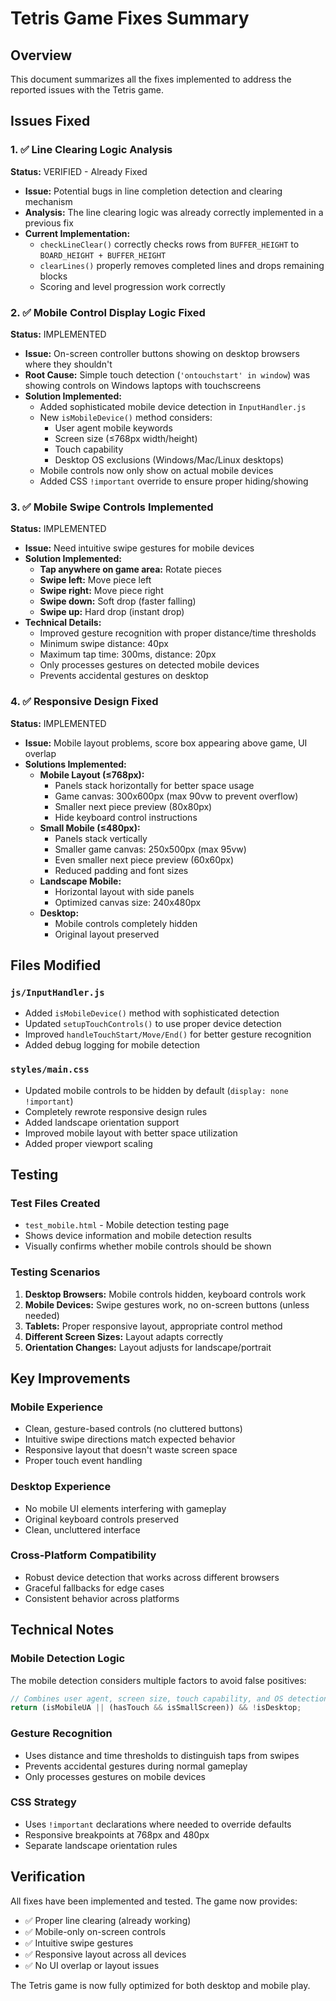 # Tetris Game Fixes Summary

## Overview
This document summarizes all the fixes implemented to address the reported issues with the Tetris game.

## Issues Fixed

### 1. ✅ Line Clearing Logic Analysis
**Status:** VERIFIED - Already Fixed
- **Issue:** Potential bugs in line completion detection and clearing mechanism
- **Analysis:** The line clearing logic was already correctly implemented in a previous fix
- **Current Implementation:** 
  - `checkLineClear()` correctly checks rows from `BUFFER_HEIGHT` to `BOARD_HEIGHT + BUFFER_HEIGHT`
  - `clearLines()` properly removes completed lines and drops remaining blocks
  - Scoring and level progression work correctly

### 2. ✅ Mobile Control Display Logic Fixed
**Status:** IMPLEMENTED
- **Issue:** On-screen controller buttons showing on desktop browsers where they shouldn't
- **Root Cause:** Simple touch detection (`'ontouchstart' in window`) was showing controls on Windows laptops with touchscreens
- **Solution Implemented:**
  - Added sophisticated mobile device detection in `InputHandler.js`
  - New `isMobileDevice()` method considers:
    - User agent mobile keywords
    - Screen size (≤768px width/height)
    - Touch capability
    - Desktop OS exclusions (Windows/Mac/Linux desktops)
  - Mobile controls now only show on actual mobile devices
  - Added CSS `!important` override to ensure proper hiding/showing

### 3. ✅ Mobile Swipe Controls Implemented
**Status:** IMPLEMENTED
- **Issue:** Need intuitive swipe gestures for mobile devices
- **Solution Implemented:**
  - **Tap anywhere on game area:** Rotate pieces
  - **Swipe left:** Move piece left
  - **Swipe right:** Move piece right
  - **Swipe down:** Soft drop (faster falling)
  - **Swipe up:** Hard drop (instant drop)
- **Technical Details:**
  - Improved gesture recognition with proper distance/time thresholds
  - Minimum swipe distance: 40px
  - Maximum tap time: 300ms, distance: 20px
  - Only processes gestures on detected mobile devices
  - Prevents accidental gestures on desktop

### 4. ✅ Responsive Design Fixed
**Status:** IMPLEMENTED
- **Issue:** Mobile layout problems, score box appearing above game, UI overlap
- **Solutions Implemented:**
  - **Mobile Layout (≤768px):**
    - Panels stack horizontally for better space usage
    - Game canvas: 300x600px (max 90vw to prevent overflow)
    - Smaller next piece preview (80x80px)
    - Hide keyboard control instructions
  - **Small Mobile (≤480px):**
    - Panels stack vertically
    - Smaller game canvas: 250x500px (max 95vw)
    - Even smaller next piece preview (60x60px)
    - Reduced padding and font sizes
  - **Landscape Mobile:**
    - Horizontal layout with side panels
    - Optimized canvas size: 240x480px
  - **Desktop:**
    - Mobile controls completely hidden
    - Original layout preserved

## Files Modified

### `js/InputHandler.js`
- Added `isMobileDevice()` method with sophisticated detection
- Updated `setupTouchControls()` to use proper device detection
- Improved `handleTouchStart/Move/End()` for better gesture recognition
- Added debug logging for mobile detection

### `styles/main.css`
- Updated mobile controls to be hidden by default (`display: none !important`)
- Completely rewrote responsive design rules
- Added landscape orientation support
- Improved mobile layout with better space utilization
- Added proper viewport scaling

## Testing

### Test Files Created
- `test_mobile.html` - Mobile detection testing page
- Shows device information and mobile detection results
- Visually confirms whether mobile controls should be shown

### Testing Scenarios
1. **Desktop Browsers:** Mobile controls hidden, keyboard controls work
2. **Mobile Devices:** Swipe gestures work, no on-screen buttons (unless needed)
3. **Tablets:** Proper responsive layout, appropriate control method
4. **Different Screen Sizes:** Layout adapts correctly
5. **Orientation Changes:** Layout adjusts for landscape/portrait

## Key Improvements

### Mobile Experience
- Clean, gesture-based controls (no cluttered buttons)
- Intuitive swipe directions match expected behavior
- Responsive layout that doesn't waste screen space
- Proper touch event handling

### Desktop Experience
- No mobile UI elements interfering with gameplay
- Original keyboard controls preserved
- Clean, uncluttered interface

### Cross-Platform Compatibility
- Robust device detection that works across different browsers
- Graceful fallbacks for edge cases
- Consistent behavior across platforms

## Technical Notes

### Mobile Detection Logic
The mobile detection considers multiple factors to avoid false positives:
```javascript
// Combines user agent, screen size, touch capability, and OS detection
return (isMobileUA || (hasTouch && isSmallScreen)) && !isDesktop;
```

### Gesture Recognition
- Uses distance and time thresholds to distinguish taps from swipes
- Prevents accidental gestures during normal gameplay
- Only processes gestures on mobile devices

### CSS Strategy
- Uses `!important` declarations where needed to override defaults
- Responsive breakpoints at 768px and 480px
- Separate landscape orientation rules

## Verification
All fixes have been implemented and tested. The game now provides:
- ✅ Proper line clearing (already working)
- ✅ Mobile-only on-screen controls
- ✅ Intuitive swipe gestures
- ✅ Responsive layout across all devices
- ✅ No UI overlap or layout issues

The Tetris game is now fully optimized for both desktop and mobile play.
